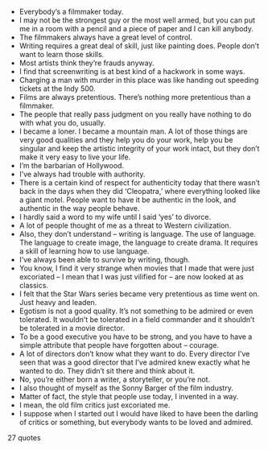  - Everybody’s a filmmaker today.
 - I may not be the strongest guy or the most well armed, but you can put me in a room with a pencil and a piece of paper and I can kill anybody.
 - The filmmakers always have a great level of control.
 - Writing requires a great deal of skill, just like painting does. People don’t want to learn those skills.
 - Most artists think they’re frauds anyway.
 - I find that screenwriting is at best kind of a hackwork in some ways.
 - Charging a man with murder in this place was like handing out speeding tickets at the Indy 500.
 - Films are always pretentious. There’s nothing more pretentious than a filmmaker.
 - The people that really pass judgment on you really have nothing to do with what you do, usually.
 - I became a loner. I became a mountain man. A lot of those things are very good qualities and they help you do your work, help you be singular and keep the artistic integrity of your work intact, but they don’t make it very easy to live your life.
 - I’m the barbarian of Hollywood.
 - I’ve always had trouble with authority.
 - There is a certain kind of respect for authenticity today that there wasn’t back in the days when they did ‘Cleopatra,’ where everything looked like a giant motel. People want to have it be authentic in the look, and authentic in the way people behave.
 - I hardly said a word to my wife until I said ‘yes’ to divorce.
 - A lot of people thought of me as a threat to Western civilization.
 - Also, they don’t understand – writing is language. The use of language. The language to create image, the language to create drama. It requires a skill of learning how to use language.
 - I’ve always been able to survive by writing, though.
 - You know, I find it very strange when movies that I made that were just excoriated – I mean that I was just vilified for – are now looked at as classics.
 - I felt that the Star Wars series became very pretentious as time went on. Just heavy and leaden.
 - Egotism is not a good quality. It’s not something to be admired or even tolerated. It wouldn’t be tolerated in a field commander and it shouldn’t be tolerated in a movie director.
 - To be a good executive you have to be strong, and you have to have a simple attribute that people have forgotten about – courage.
 - A lot of directors don’t know what they want to do. Every director I’ve seen that was a good director that I’ve admired knew exactly what he wanted to do. They didn’t sit there and think about it.
 - No, you’re either born a writer, a storyteller, or you’re not.
 - I also thought of myself as the Sonny Barger of the film industry.
 - Matter of fact, the style that people use today, I invented in a way.
 - I mean, the old film critics just excoriated me.
 - I suppose when I started out I would have liked to have been the darling of critics or something, but everybody wants to be loved and admired.

27 quotes